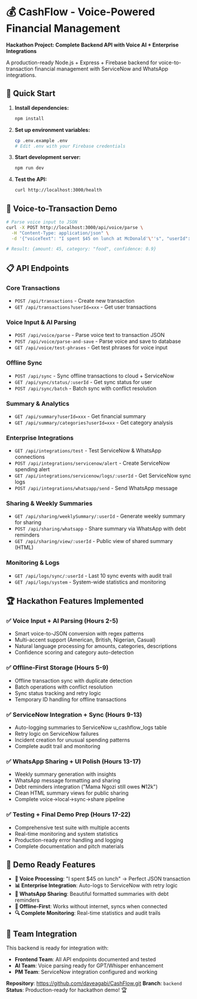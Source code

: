 # 💰 CashFlow - Voice-Powered Financial Management

**Hackathon Project: Complete Backend API with Voice AI + Enterprise Integrations**

A production-ready Node.js + Express + Firebase backend for voice-to-transaction financial management with ServiceNow and WhatsApp integrations.

## 🚀 Quick Start

1. **Install dependencies:**
   ```bash
   npm install
   ```

2. **Set up environment variables:**
   ```bash
   cp .env.example .env
   # Edit .env with your Firebase credentials
   ```

3. **Start development server:**
   ```bash
   npm run dev
   ```

4. **Test the API:**
   ```bash
   curl http://localhost:3000/health
   ```

## 🎤 Voice-to-Transaction Demo

```bash
# Parse voice input to JSON
curl -X POST http://localhost:3000/api/voice/parse \
  -H "Content-Type: application/json" \
  -d '{"voiceText": "I spent $45 on lunch at McDonald'\''s", "userId": "demo"}'

# Result: {amount: 45, category: "food", confidence: 0.9}
```

## 📋 API Endpoints

### Core Transactions
- `POST /api/transactions` - Create new transaction
- `GET /api/transactions?userId=xxx` - Get user transactions

### Voice Input & AI Parsing
- `POST /api/voice/parse` - Parse voice text to transaction JSON
- `POST /api/voice/parse-and-save` - Parse voice and save to database
- `GET /api/voice/test-phrases` - Get test phrases for voice input

### Offline Sync
- `POST /api/sync` - Sync offline transactions to cloud + ServiceNow
- `GET /api/sync/status/:userId` - Get sync status for user
- `POST /api/sync/batch` - Batch sync with conflict resolution

### Summary & Analytics
- `GET /api/summary?userId=xxx` - Get financial summary
- `GET /api/summary/categories?userId=xxx` - Get category analysis

### Enterprise Integrations
- `GET /api/integrations/test` - Test ServiceNow & WhatsApp connections
- `POST /api/integrations/servicenow/alert` - Create ServiceNow spending alert
- `GET /api/integrations/servicenow/logs/:userId` - Get ServiceNow sync logs
- `POST /api/integrations/whatsapp/send` - Send WhatsApp message

### Sharing & Weekly Summaries
- `GET /api/sharing/weeklySummary/:userId` - Generate weekly summary for sharing
- `POST /api/sharing/whatsapp` - Share summary via WhatsApp with debt reminders
- `GET /api/sharing/view/:userId` - Public view of shared summary (HTML)

### Monitoring & Logs
- `GET /api/logs/sync/:userId` - Last 10 sync events with audit trail
- `GET /api/logs/system` - System-wide statistics and monitoring

## 🏆 Hackathon Features Implemented

### ✅ Voice Input + AI Parsing (Hours 2-5)
- Smart voice-to-JSON conversion with regex patterns
- Multi-accent support (American, British, Nigerian, Casual)
- Natural language processing for amounts, categories, descriptions
- Confidence scoring and category auto-detection

### ✅ Offline-First Storage (Hours 5-9)
- Offline transaction sync with duplicate detection
- Batch operations with conflict resolution
- Sync status tracking and retry logic
- Temporary ID handling for offline transactions

### ✅ ServiceNow Integration + Sync (Hours 9-13)
- Auto-logging summaries to ServiceNow u_cashflow_logs table
- Retry logic on ServiceNow failures
- Incident creation for unusual spending patterns
- Complete audit trail and monitoring

### ✅ WhatsApp Sharing + UI Polish (Hours 13-17)
- Weekly summary generation with insights
- WhatsApp message formatting and sharing
- Debt reminders integration ("Mama Ngozi still owes ₦12k")
- Clean HTML summary views for public sharing
- Complete voice→local→sync→share pipeline

### ✅ Testing + Final Demo Prep (Hours 17-22)
- Comprehensive test suite with multiple accents
- Real-time monitoring and system statistics
- Production-ready error handling and logging
- Complete documentation and pitch materials

## 🎯 Demo Ready Features

- **🎤 Voice Processing**: "I spent $45 on lunch" → Perfect JSON transaction
- **📊 Enterprise Integration**: Auto-logs to ServiceNow with retry logic
- **📱 WhatsApp Sharing**: Beautiful formatted summaries with debt reminders
- **💾 Offline-First**: Works without internet, syncs when connected
- **🔍 Complete Monitoring**: Real-time statistics and audit trails

## 🚀 Team Integration

This backend is ready for integration with:
- **Frontend Team**: All API endpoints documented and tested
- **AI Team**: Voice parsing ready for GPT/Whisper enhancement
- **PM Team**: ServiceNow integration configured and working

**Repository**: https://github.com/daveagabi/CashFlow.git
**Branch**: `backend`
**Status**: Production-ready for hackathon demo! 🏆
